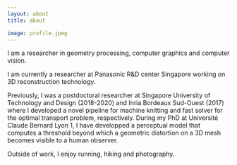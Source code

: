 ```yaml
---
layout: about
title: about

image: profile.jpeg
---
```


I am a researcher in geometry processing, computer graphics and computer vision.

I am currently a researcher at Panasonic R&D center Singapore working on 3D reconstruction technology.

Previously, I was a postdoctoral researcher at Singapore University of Technology and Design (2018-2020) and Inria Bordeaux Sud-Ouest (2017) where I developed a novel pipeline for machine knitting and fast solver for the optimal transport problem, respectively. During my PhD at Université Claude Bernard Lyon 1, I have developped a perceptual model that computes a threshold beyond which a geometric distortion on a 3D mesh becomes visible to a human observer.

Outside of work, I enjoy running, hiking and photography.
